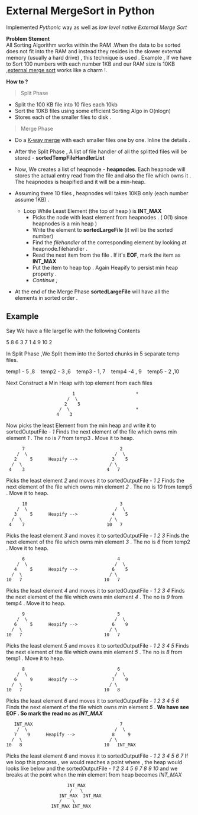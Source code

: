 # External MergeSort in Python

  Implemented *Pythonic* way as well as *low level native External Merge Sort*
  
  **Problem Stement** </br>
  All Sorting Algorithm works within the RAM .When the data to be  sorted does not fit into the RAM and      instead they   resides in the slower external memory (usually a hard drive) , this technique is used .
Example , If we  have to Sort 100 numbers with each number 1KB and our RAM size is 10KB ,[external merge sort](https://en.wikipedia.org/wiki/External_sorting) works like a charm !.

**How to ?**

> Split Phase
* Split the 100 KB file into 10 files each 10kb
* Sort the 10KB files using some efficient Sorting Algo in O(nlogn)
* Stores each of the smaller files to disk .

> Merge Phase
* Do a [K-way merge](https://en.wikipedia.org/wiki/K-way_merge_algorithm)  with each smaller files one by one. Inline the details .
* After the Split Phase , A list of file handler of all the splitted files will be stored - **sortedTempFileHandlerList**
* Now, We creates a list of heapnode - **heapnodes**. Each heapnode will  stores the actual entry read from the file and also the file which owns it . The heapnodes is heapified and it will be a min-heap.
* Assuming there 10 files , heapnodes will takes 10KB only (each number assume 1KB) .
   - Loop While Least Element  (the top of heap ) is **INT_MAX**
     * Picks the node with least element from heapnodes  . ( 0(1) since heapnodes is a min heap )
     * Write the element to  **sortedLargeFile** (it will be the sorted number)
     * Find the *filehandler* of the corresponding element by looking at heapnode.filehandler .
     *  Read the next item from the file . If it's **EOF**, mark the  item as **INT_MAX**  
     *  Put the item to heap top . Again Heapify to persist min heap property .
     *  *Continue ;*
      
* At the end of the Merge Phase **sortedLargeFile** will have all the elements in sorted  order .
 
## Example </br>
Say We have a file largefile with the following Contents 

5 8 6 3 7 1 4 9 10 2

In Split Phase ,We Split them into the   Sorted chunks in 5 separate temp files.

temp1 - 5 ,8   &nbsp;&nbsp; temp2 - 3 ,6      &nbsp;&nbsp;  temp3 - 1, 7 &nbsp;&nbsp;  temp4 -4 , 9  &nbsp;&nbsp; temp5 - 2 ,10 

Next Construct a Min Heap with top element from each files
                       
                             1                       *
                           /  \
                          2    5
                        /  \                         *
                       4    3     

Now picks the least Element from the min heap and write it to sortedOutputFile - *1*
Finds the next element of the file which owns   min element *1*  .
The no is *7* from temp3 . Move  it to heap.

          7                                    2
        /  \                                 /  \
       2     5      Heapify -->             3    5	
      /  \                                 / \
     4    3                               4   7 
Picks the least element  *2* and moves it to  sortedOutputFile - *1 2*
Finds the next element of the file which owns   min element *2*  .
The no is *10* from temp5 . Move  it to heap.

          10                                   3
        /  \                                 /  \
       3     5      Heapify -->             4    5	
      /  \                                 / \
     4    7                               10   7 
Picks the least element  *3* and moves it to  sortedOutputFile - *1 2 3*
Finds the next element of the file which owns   min element *3*  .
The no is *6* from temp2 . Move  it to heap.

          6                                   4
        /  \                                 /  \
       4     5      Heapify -->             6    5	
      /  \                                 / \
    10   7                               10   7 
Picks the least element  *4* and moves it to  sortedOutputFile - *1 2 3 4*
Finds the next element of the file which owns   min element *4*  .
The no is *9* from temp4 . Move  it to heap.

          9                                   5
        /  \                                 /  \
       6     5      Heapify -->             6    9	
      /  \                                 / \
    10   7                               10   7 

Picks the least element  *5* and moves it to  sortedOutputFile - *1 2 3 4 5*
Finds the next element of the file which owns   min element *5*  .
The no is *8* from temp1 . Move  it to heap.

          8                                   6
        /  \                                 /  \
       6     9      Heapify -->             7    9	
      /  \                                 / \
    10   7                               10   8 

Picks the least element  *6* and moves it to  sortedOutputFile - *1 2 3 4 5 6*
Finds the next element of the file which owns   min element *5*  .
<b> We have see EOF . So mark the read no as  <i>INT_MAX </i></b> 

       INT_MAX                                 7
        /  \                                 /  \
       7    9      Heapify -->              8     9	
      /  \                                 / \
    10   8                               10   INT_MAX
Picks the least element  *6* and moves it to  sortedOutputFile - *1 2 3 4 5 6 7*
If we loop this process , we would reaches a point where , the heap would looks like below 
and the    sortedOutputFile - *1 2 3 4 5 6 7 8 9 10*  and we breaks at the point when the min element from heap becomes *INT_MAX*

                           INT_MAX                       
                            /   \
                        INT_MAX  INT_MAX
                        /    \                         
                     INT_MAX INT_MAX        

                 




   
  
